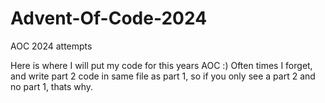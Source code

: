 # Advent-Of-Code-2024
AOC 2024 attempts

Here is where I will put my code for this years AOC :) 
Often times I forget, and write part 2 code in same file as part 1, so if you only see a part 2 and no part 1, thats why.
